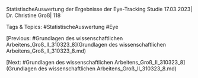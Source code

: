 StatistischeAuswertung
der Ergebnisse
der Eye-Tracking Studie
17.03.2023| Dr. Christine Groß| 118

   Tags & Topics:
   #StatistischeAuswertung
   #Eye

[Previous: #Grundlagen des wissenschaftlichen Arbeitens_Groß_II_310323_8](Grundlagen des wissenschaftlichen Arbeitens_Groß_II_310323_8.md)

[Next: #Grundlagen des wissenschaftlichen Arbeitens_Groß_II_310323_8](Grundlagen des wissenschaftlichen Arbeitens_Groß_II_310323_8.md)